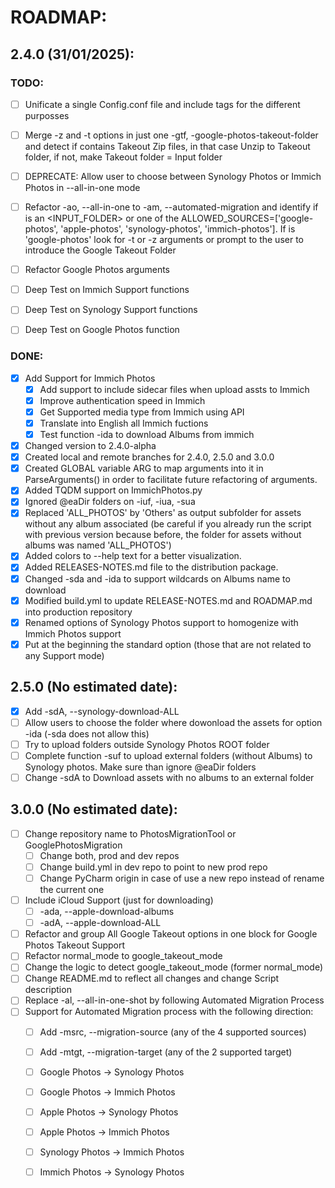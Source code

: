 # ROADMAP:

## 2.4.0 (31/01/2025):
### TODO:
- [ ] Unificate a single Config.conf file and include tags for the different purposses
- [ ] Merge -z and -t options in just one -gtf, -google-photos-takeout-folder and detect if contains Takeout Zip files, in that case Unzip to Takeout folder, if not, make Takeout folder = Input folder

- [ ] DEPRECATE: Allow user to choose between Synology Photos or Immich Photos in --all-in-one mode
- [ ] Refactor -ao, --all-in-one to -am, --automated-migration <SRC> <TGT> and identify if <SRC> is an <INPUT_FOLDER> or one of the ALLOWED_SOURCES=['google-photos', 'apple-photos', 'synology-photos', 'immich-photos']. If is 'google-photos' look for -t or -z arguments or prompt to the user to introduce the Google Takeout Folder
- [ ] Refactor Google Photos arguments
- [ ] Deep Test on Immich Support functions
- [ ] Deep Test on Synology Support functions
- [ ] Deep Test on Google Photos function

### DONE:
- [x] Add Support for Immich Photos
  - [x] Add support to include sidecar files when upload assts to Immich
  - [x] Improve authentication speed in Immich
  - [x] Get Supported media type from Immich using API
  - [x] Translate into English all Immich fuctions
  - [x] Test function -ida to download Albums from immich
- [x] Changed version to 2.4.0-alpha
- [x] Created local and remote branches for 2.4.0, 2.5.0 and 3.0.0
- [x] Created GLOBAL variable ARG to map arguments into it in ParseArguments() in order to facilitate future refactoring of arguments.
- [x] Added TQDM support on ImmichPhotos.py
- [x] Ignored @eaDir folders on -iuf, -iua, -sua
- [x] Replaced 'ALL_PHOTOS' by 'Others' as output subfolder for assets without any album associated (be careful if you already run the script with previous version because before, the folder for assets without albums was named 'ALL_PHOTOS')
- [x] Added colors to --help text for a better visualization.
- [x] Added RELEASES-NOTES.md file to the distribution package.
- [x] Changed -sda and -ida to support wildcards on Albums name to download
- [x] Modified build.yml to update RELEASE-NOTES.md and ROADMAP.md into production repository
- [x] Renamed options of Synology Photos support to homogenize with Immich Photos support
- [x] Put at the beginning the standard option (those that are not related to any Support mode)

## 2.5.0 (No estimated date):
- [x] Add -sdA, --synology-download-ALL
- [ ] Allow users to choose the folder where dowonload the assets for option -ida (-sda does not allow this)
- [ ] Try to upload folders outside Synology Photos ROOT folder
- [ ] Complete function -suf to upload external folders (without Albums) to Synology photos. Make sure than ignore @eaDir folders
- [ ] Change -sdA to Download assets with no albums to an external folder
  
## 3.0.0 (No estimated date):
- [ ] Change repository name to PhotosMigrationTool or GooglePhotosMigration
    - [ ] Change both, prod and dev repos
    - [ ] Change build.yml in dev repo to point to new prod repo
    - [ ] Change PyCharm origin in case of use a new repo instead of rename the current one
- [ ] Include iCloud Support (just for downloading)
    - [ ] -ada, --apple-download-albums
    - [ ] -adA, --apple-download-ALL
- [ ] Refactor and group All Google Takeout options in one block for Google Photos Takeout Support
- [ ] Refactor normal_mode to google_takeout_mode
- [ ] Change the logic to detect google_takeout_mode (former normal_mode)
- [ ] Change README.md to reflect all changes and change Script description
- [ ] Replace -al, --all-in-one-shot by following Automated Migration Process
- [ ] Support for Automated Migration process with the following direction:
    - [ ] Add -msrc, --migration-source (any of the 4 supported sources)
    - [ ] Add -mtgt, --migration-target (any of the 2 supported target)
    - [ ] Google Photos -> Synology Photos
    - [ ] Google Photos -> Immich Photos
    - [ ] Apple Photos -> Synology Photos
    - [ ] Apple Photos -> Immich Photos
    - [ ] Synology Photos -> Immich Photos
    - [ ] Immich Photos -> Synology Photos

